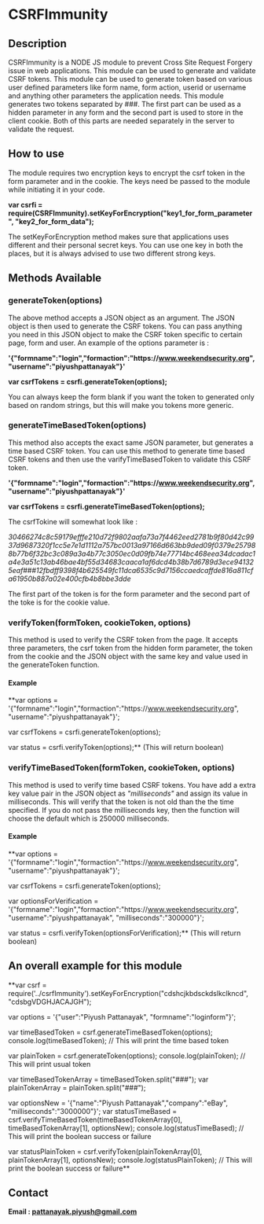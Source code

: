 # CSRFImmunity

## Description

CSRFImmunity is a NODE JS module to prevent Cross Site Request Forgery issue in web applications. This module can be used to generate and validate CSRF tokens. This module can be used to generate token based on various user defined parameters like form name, form action, userid or username and anything other parameters the application needs. This module generates two tokens separated by ###. The first part can be used as a hidden parameter in any form and the second part is used to store in the client cookie. Both of this parts are needed separately in the server to validate the request.

## How to use

The module requires two encryption keys to encrypt the csrf token in the form parameter and in the cookie. The keys need be passed to the module while initiating it in your code.

**var csrfi = require(CSRFImmunity).setKeyForEncryption("key1_for_form_parameter", "key2_for_form_data");**

The setKeyForEncryption method makes sure that applications uses different and their personal secret keys. You can use one key in both the places, but it is always advised to use two different strong keys.

## Methods Available

### generateToken(options)

The above method accepts a JSON object as an argument. The JSON object is then used to generate the CSRF tokens. You can pass anything you need in this JSON object to make the CSRF token specific to certain page, form and user. An example of the options parameter is :

**'{"formname":"login","formaction":"https:\/\/www.weekendsecurity.org", "username":"piyushpattanayak"}'**

**var csrfTokens = csrfi.generateToken(options);**

You can always keep the form blank if you want the token to generated only based on random strings, but this will make you tokens more generic.

### generateTimeBasedToken(options)

This method also accepts the exact same JSON parameter, but generates a time based CSRF token. You can use this method to generate time based CSRF tokens and then use the varifyTimeBasedToken to validate this CSRF token.

**'{"formname":"login","formaction":"https:\/\/www.weekendsecurity.org", "username":"piyushpattanayak"}'**

**var csrfTokens = csrfi.generateTimeBasedToken(options);**

The csrfTokine will somewhat look like :

*30466274c8c59179efffe210d72f9802aafa73a7f4462eed2781b9f80d42c9937d9687320f1cc5e7e1d1112a757bc0013a97166d663bb9ded09f0379e257988b77b6f32bc3c089a3a4b77c3050ec0d09fb74e77714bc468eea34dcadac1a4e3a51c13ab46bae4bf55d34683caaca1af6dcd4b38b7d6789d3ece941325eaf*###*12fbdff9398f4b625549fc11dca6535c9d7156ccaedcaffde816a811cfa61950b887a02e400cfb4b8bbe3dde*

The first part of the token is for the form parameter and the second part of the toke is for the cookie value.

### verifyToken(formToken, cookieToken, options)

This method is used to verify the CSRF token from the page. It accepts three parameters, the csrf token from the hidden form parameter, the token from the cookie and the JSON object with the same key and value used in the generateToken function.

#### Example

**var options = '{"formname":"login","formaction":"https:\/\/www.weekendsecurity.org", "username":"piyushpattanayak"}';

var csrfTokens = csrfi.generateToken(options);

var status = csrfi.verifyToken(options);** (This will return boolean)

### verifyTimeBasedToken(formToken, cookieToken, options)

This method is used to verify time based CSRF tokens. You have add a extra key value pair in the JSON object as *"milliseconds"* and assign its value in milliseconds. This will verify that the token is not old than the the time specified. If you do not pass the milliseconds key, then the function will choose the default which is 250000 milliseconds.

#### Example

**var options = '{"formname":"login","formaction":"https:\/\/www.weekendsecurity.org", "username":"piyushpattanayak"}';

var csrfTokens = csrfi.generateToken(options);

var optionsForVerification = '{"formname":"login","formaction":"https:\/\/www.weekendsecurity.org", "username":"piyushpattanayak", "milliseconds":"300000"}';

var status = csrfi.verifyToken(optionsForVerification);** (This will return boolean)

## An overall example for this module

**var csrf = require('../csrfImmunity').setKeyForEncryption("cdshcjkbdsckdslkclkncd", "cdsbgVDGHJACAJGH");

var options = '{"user":"Piyush Pattanayak", "formname":"loginform"}';

var timeBasedToken = csrf.generateTimeBasedToken(options);
console.log(timeBasedToken); // This will print the time based token

var plainToken = csrf.generateToken(options);
console.log(plainToken); // This will print usual token

var timeBasedTokenArray = timeBasedToken.split("###");
var plainTokenArray = plainToken.split("###");

var optionsNew = '{"name":"Piyush Pattanayak","company":"eBay", "milliseconds":"3000000"}';
var statusTimeBased = csrf.verifyTimeBasedToken(timeBasedTokenArray[0], timeBasedTokenArray[1], optionsNew);
console.log(statusTimeBased); // This will print the boolean success or failure

var statusPlainToken = csrf.verifyToken(plainTokenArray[0], plainTokenArray[1], optionsNew);
console.log(statusPlainToken); // This will print the boolean success or failure**

## Contact

**Email : pattanayak.piyush@gmail.com**
